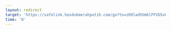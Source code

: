 ```yaml
---
layout: redirect
target: 'https://safelink.hasdukmerahputih.com/go?to=z09ladVUmblFFVG5vUZWEOW9VpU05d2VGemNXpN16W4ekWnkTl5FMbtVjb0xVhS5vYhM0VmxVpHd3dtZEeTlTZMNITSMGYUhmw991ctbDaHRXIu1vd0bycy1mVzJlb3YXLXFGFsVudubWcm9nZp1lbjZSdGlmFj9wcnbybS9mNvloL1dGaHBXJhttZkdWYXNy5olualbGYWZy9zM6L0cHaHR'
time: '0'
---
```

